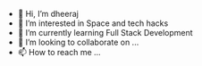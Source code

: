 - 👋 Hi, I’m dheeraj
- 👀 I’m interested in Space and tech hacks 
- 🌱 I’m currently learning Full Stack Development
- 💞️ I’m looking to collaborate on ...
- 📫 How to reach me ...

<!---
dheeraj-code1/dheeraj-code1 is a ✨ special ✨ repository because its `README.md` (this file) appears on your GitHub profile.
You can click the Preview link to take a look at your changes.
--->
